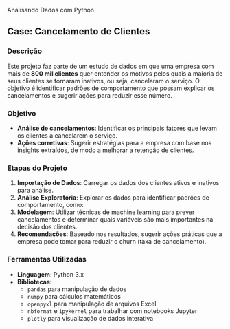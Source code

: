 Analisando Dados com Python

## Case: Cancelamento de Clientes

### Descrição
Este projeto faz parte de um estudo de dados em que uma empresa com mais de **800 mil clientes** quer entender os motivos pelos quais a maioria de seus clientes se tornaram inativos, ou seja, cancelaram o serviço. O objetivo é identificar padrões de comportamento que possam explicar os cancelamentos e sugerir ações para reduzir esse número.

### Objetivo
- **Análise de cancelamentos**: Identificar os principais fatores que levam os clientes a cancelarem o serviço.
- **Ações corretivas**: Sugerir estratégias para a empresa com base nos insights extraídos, de modo a melhorar a retenção de clientes.

### Etapas do Projeto

1. **Importação de Dados**: Carregar os dados dos clientes ativos e inativos para análise.
2. **Análise Exploratória**: Explorar os dados para identificar padrões de comportamento, como:
3. **Modelagem**: Utilizar técnicas de machine learning para prever cancelamentos e determinar quais variáveis são mais importantes na decisão dos clientes.
4. **Recomendações**: Baseado nos resultados, sugerir ações práticas que a empresa pode tomar para reduzir o churn (taxa de cancelamento).
   
### Ferramentas Utilizadas
- **Linguagem**: Python 3.x
- **Bibliotecas**:
  - `pandas` para manipulação de dados
  - `numpy` para cálculos matemáticos
  - `openpyxl` para manipulação de arquivos Excel
  - `nbformat` e `ipykernel` para trabalhar com notebooks Jupyter
  - `plotly` para visualização de dados interativa


